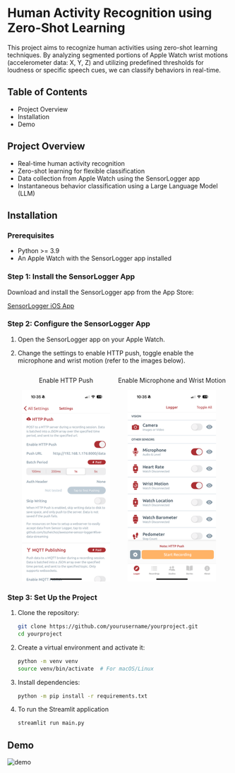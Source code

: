 
# Human Activity Recognition using Zero-Shot Learning

This project aims to recognize human activities using zero-shot learning techniques. By analyzing segmented portions of Apple Watch wrist motions (accelerometer data: X, Y, Z) and utilizing predefined thresholds for loudness or specific speech cues, we can classify behaviors in real-time.

## Table of Contents

- Project Overview
- Installation
- Demo

## Project Overview

- Real-time human activity recognition
- Zero-shot learning for flexible classification
- Data collection from Apple Watch using the SensorLogger app
- Instantaneous behavior classification using a Large Language Model (LLM)

## Installation

### Prerequisites

- Python >= 3.9
- An Apple Watch with the SensorLogger app installed

### Step 1: Install the SensorLogger App

Download and install the SensorLogger app from the App Store:

[SensorLogger iOS App](https://apps.apple.com/us/app/sensor-logger/id1531582925)

### Step 2: Configure the SensorLogger App
1. Open the SensorLogger app on your Apple Watch.
2. Change the settings to enable HTTP push, toggle enable the microphone and wrist motion (refer to the images below).

   <div style="display: flex; justify-content: space-around;">
       <div style="text-align: center;">
           <p>Enable HTTP Push</p>
           <img src="images/settings_http.PNG" alt="Enable HTTP Push" width="200"/>
       </div>
       <div style="text-align: center;">
           <p>Enable Microphone and Wrist Motion</p>
           <img src="images/logger_toggles.PNG" alt="Enable Microphone and Wrist Motion" width="200"/>
       </div>
   </div>

### Step 3: Set Up the Project

1. Clone the repository:
   ```bash
   git clone https://github.com/yourusername/yourproject.git
   cd yourproject
   ```
2. Create a virtual environment and activate it:
    ```bash
   python -m venv venv
   source venv/bin/activate  # For macOS/Linux
    ```
3. Install dependencies:
    ```bash
   python -m pip install -r requirements.txt
    ```
4. To run the Streamlit application
    ```bash
    streamlit run main.py
   ```

## Demo
![demo](images/demo.png)

